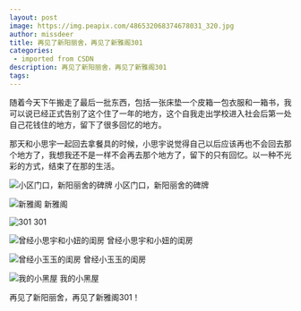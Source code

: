 ```yaml
---
layout: post
image: https://img.peapix.com/486532068374678031_320.jpg
author: missdeer
title: 再见了新阳丽舍，再见了新雅阁301
categories: 
 - imported from CSDN
description: 再见了新阳丽舍，再见了新雅阁301
tags: 
---
```


随着今天下午搬走了最后一批东西，包括一张床垫一个皮箱一包衣服和一箱书，我可以说已经正式告别了这个住了一年的地方，这个自我走出学校进入社会后第一处自己花钱住的地方，留下了很多回忆的地方。

那天和小思宇一起回去拿餐具的时候，小思宇说觉得自己以后应该再也不会回去那个地方了，我想我还不是一样不会再去那个地方了，留下的只有回忆。以一种不光彩的方式，结束了在那的生活。

![小区门口，新阳丽舍的碑牌](https://fastly.jsdelivr.net/gh/missdeer/blog@master/media/2006-07-15/1.jpg)
小区门口，新阳丽舍的碑牌

![新雅阁](https://fastly.jsdelivr.net/gh/missdeer/blog@master/media/2006-07-15/2.jpg)
新雅阁

![301](https://fastly.jsdelivr.net/gh/missdeer/blog@master/media/2006-07-15/3.jpg)
301

![曾经小思宇和小妞的闺房](https://fastly.jsdelivr.net/gh/missdeer/blog@master/media/2006-07-15/4.jpg)
曾经小思宇和小妞的闺房

![曾经小玉玉的闺房](https://fastly.jsdelivr.net/gh/missdeer/blog@master/media/2006-07-15/5.jpg)
曾经小玉玉的闺房

![我的小黑屋](https://fastly.jsdelivr.net/gh/missdeer/blog@master/media/2006-07-15/6.jpg)
我的小黑屋

再见了新阳丽舍，再见了新雅阁301！
